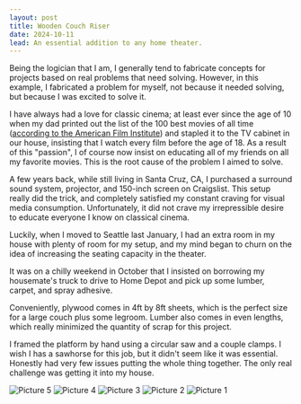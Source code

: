 ```yaml
---
layout: post
title: Wooden Couch Riser
date: 2024-10-11
lead: An essential addition to any home theater.
---
```


Being the logician that I am, I generally tend to fabricate concepts for projects based on real problems that need solving. However, in this example, I fabricated a problem for myself, not because it needed solving, but because I was excited to solve it. 

I have always had a love for classic cinema; at least ever since the age of 10 when my dad printed out the list of the 100 best movies of all time ([according to the American Film Institute](https://www.afi.com/afis-100-years-100-movies-10th-anniversary-edition/)) and stapled it to the TV cabinet in our house, insisting that I watch every film before the age of 18. As a result of this "passion", I of course now insist on educating all of my friends on all my favorite movies. This is the root cause of the problem I aimed to solve.

A few years back, while still living in Santa Cruz, CA, I purchased a surround sound system, projector, and 150-inch screen on Craigslist. This setup really did the trick, and completely satisfied my constant craving for visual media consumption. Unfortunately, it did not crave my irrepressible desire to educate everyone I know on classical cinema.

Luckily, when I moved to Seattle last January, I had an extra room in my house with plenty of room for my setup, and my mind began to churn on the idea of increasing the seating capacity in the theater.

It was on a chilly weekend in October that I insisted on borrowing my housemate's truck to drive to Home Depot and pick up some lumber, carpet, and spray adhesive. 

Conveniently, plywood comes in 4ft by 8ft sheets, which is the perfect size for a large couch plus some legroom. Lumber also comes in even lengths, which really minimized the quantity of scrap for this project.

I framed the platform by hand using a circular saw and a couple clamps. I wish I has a sawhorse for this job, but it didn't seem like it was essential. Honestly had very few issues putting the whole thing together. The only real challenge was getting it into my house.

![Picture 5](https://walter.teitelbaum.us/assets/files/Theater5.jpg "Picture 5")
![Picture 4](https://walter.teitelbaum.us/assets/files/Theater4.jpg "Picture 4")
![Picture 3](https://walter.teitelbaum.us/assets/files/Theater3.jpg "Picture 3")
![Picture 2](https://walter.teitelbaum.us/assets/files/Theater2.jpg "Picture 2")
![Picture 1](https://walter.teitelbaum.us/assets/files/Theater1.jpg "Picture 1")